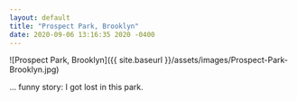 ```yaml
---
layout: default
title: "Prospect Park, Brooklyn"
date: 2020-09-06 13:16:35 2020 -0400
---
```


![Prospect Park, Brooklyn]({{ site.baseurl }}/assets/images/Prospect-Park-Brooklyn.jpg)

... funny story: I got lost in this park.